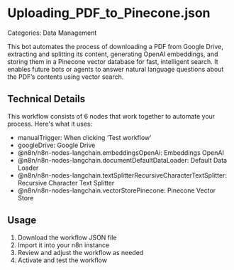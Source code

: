 # Uploading_PDF_to_Pinecone.json

Categories: Data Management

This bot automates the process of downloading a PDF from Google Drive, extracting and splitting its content, generating OpenAI embeddings, and storing them in a Pinecone vector database for fast, intelligent search. It enables future bots or agents to answer natural language questions about the PDF’s contents using vector search.

## Technical Details

This workflow consists of 6 nodes that work together to automate your process. Here's what it uses:

- manualTrigger: When clicking ‘Test workflow’
- googleDrive: Google Drive
- @n8n/n8n-nodes-langchain.embeddingsOpenAi: Embeddings OpenAI
- @n8n/n8n-nodes-langchain.documentDefaultDataLoader: Default Data Loader
- @n8n/n8n-nodes-langchain.textSplitterRecursiveCharacterTextSplitter: Recursive Character Text Splitter
- @n8n/n8n-nodes-langchain.vectorStorePinecone: Pinecone Vector Store

## Usage

1. Download the workflow JSON file
2. Import it into your n8n instance
3. Review and adjust the workflow as needed
4. Activate and test the workflow


